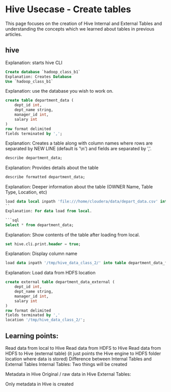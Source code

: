 # Hive Usecase - Create tables


This page focuses on the creation of Hive Internal and External Tables and understanding the concepts which we learned about tables in previous articles.

## hive 
Explanation: starts hive CLI  

```sql
Create database `hadoop_class_b1`  
Explanation: Creates Database  
Use `hadoop_class_b1`  
```
Explanation: use the database you wish to work on.

```sql
create table department_data (
    dept_id int,
    dept_name string,
    manager_id int,
    salary int
) 
row format delimited 
fields terminated by ',';
```

Explanation: Creates a table along with column names where rows are separated by NEW LINE (default is '\n') and fields are separated by ','.

```sql
describe department_data;
```
Explanation: Provides details about the table

```sql
describe formatted department_data;
```
Explanation: Deeper information about the table (OWNER Name, Table Type, Location, etc)

```sql
load data local inpath 'file:///home/cloudera/data/depart_data.csv' into table department_data;
``
Explanation: For data load from local.

```sql
Select * from department_data;
```
Explanation: Show contents of the table after loading from local.

```sql
set hive.cli.print.header = true;
```
Explanation: Display column name

```sql
load data inpath '/tmp/hive_data_class_2/' into table department_data_from_hdfs;
```
Explanation: Load data from HDFS location

```sql
create external table department_data_external (
    dept_id int,
    dept_name string,
    manager_id int,
    salary int
) 
row format delimited 
fields terminated by ',' 
location '/tmp/hive_data_class_2/'; 
```


## Learning points:
Read data from local to Hive
Read data from HDFS to Hive
Read data from HDFS to Hive (external table) (it just points the Hive engine to HDFS folder location where data is stored)
Difference between Internal Tables and External Tables
Internal Tables: Two things will be created

Metadata in Hive
Original / raw data in Hive
External Tables:

Only metadata in Hive is created